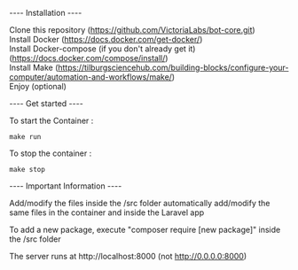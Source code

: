 ---- Installation ----

Clone this repository (https://github.com/VictoriaLabs/bot-core.git)  
Install Docker (https://docs.docker.com/get-docker/)  
Install Docker-compose (if you don't already get it) (https://docs.docker.com/compose/install/)  
Install Make (https://tilburgsciencehub.com/building-blocks/configure-your-computer/automation-and-workflows/make/)  
Enjoy (optional)  

---- Get started ----

To start the Container :

```
make run
```

To stop the container :

```
make stop
```

---- Important Information ----

Add/modify the files inside the /src folder automatically add/modify the  same files in the container and inside the Laravel app

To add a new package, execute "composer require [new package]" inside the /src folder

The server runs at http://localhost:8000 (not http://0.0.0.0:8000)
